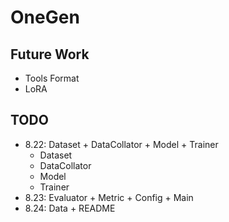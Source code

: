 # OneGen
## Future Work
- Tools Format
- LoRA

## TODO
- 8.22: Dataset + DataCollator + Model + Trainer
    - Dataset
    - DataCollator
    - Model
    - Trainer
- 8.23: Evaluator + Metric + Config + Main
- 8.24: Data + README